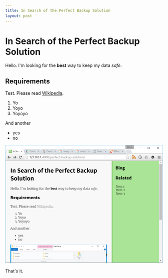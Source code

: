 ```yaml
---
title: In Search of the Perfect Backup Solution
layout: post
---
```


In Search of the Perfect Backup Solution
========================================

Hello. I'm looking for the __best__ way to keep my data _safe_.

Requirements
------------

Test. Please read [Wikipedia](http://en.wikipedia.org/).

1. Yo
2. Yoyo
3. Yoyoyo

And another

- yes
- no

![Screenshot](/images/scrot.png)

That's it.
